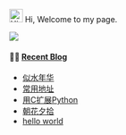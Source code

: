 
<img src='https://qpluspicture.oss-cn-beijing.aliyuncs.com/6LjjQA/Hi.gif' alt='Hi' width="24"/> Hi, Welcome to my page.

![](https://github-readme-stats.vercel.app/api?username=caixiangyue&count_private=true)

#### 🤹‍♀️ <a href="https://caixiangyue.github.io/" target="_blank">Recent Blog</a>

* <a href='https://caixiangyue.github.io/似水年华.html' target='_blank'>似水年华</a>
* <a href='https://caixiangyue.github.io/常用地址.html' target='_blank'>常用地址</a>
* <a href='https://caixiangyue.github.io/用C扩展Python.html' target='_blank'>用C扩展Python</a>
* <a href='https://caixiangyue.github.io/朝花夕拾.html' target='_blank'>朝花夕拾</a>
* <a href='https://caixiangyue.github.io/hello-world.html' target='_blank'>hello world</a>